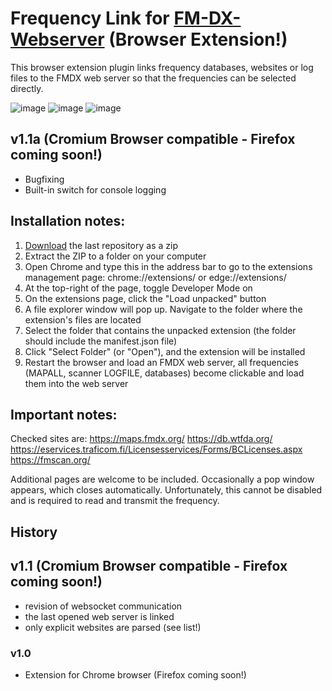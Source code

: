 # Frequency Link for [FM-DX-Webserver](https://github.com/NoobishSVK/fm-dx-webserver) (Browser Extension!)

This browser extension plugin links frequency databases, websites or log files to the FMDX web server so that the frequencies can be selected directly.

![image](https://github.com/user-attachments/assets/5da01050-dc3d-400f-b807-a0014d3bfd7f)
![image](https://github.com/user-attachments/assets/8cd7f928-1d45-4d91-ba0f-14f416d743b4)
![image](https://github.com/user-attachments/assets/c57dee76-c666-4552-addb-8bbce7ffaf4f)


## v1.1a (Cromium Browser compatible - Firefox coming soon!)
- Bugfixing
- Built-in switch for console logging

## Installation notes:

1. [Download](https://github.com/Highpoint2000/FrequencyLink/releases) the last repository as a zip
2. Extract the ZIP to a folder on your computer
3. Open Chrome and type this in the address bar to go to the extensions management page: chrome://extensions/ or edge://extensions/
4. At the top-right of the page, toggle Developer Mode on
5. On the extensions page, click the "Load unpacked" button
6. A file explorer window will pop up. Navigate to the folder where the extension's files are located
7. Select the folder that contains the unpacked extension (the folder should include the manifest.json file)
8. Click "Select Folder" (or "Open"), and the extension will be installed
9. Restart the browser and load an FMDX web server, all frequencies (MAPALL, scanner LOGFILE, databases) become clickable and load them into the web server

## Important notes: 

Checked sites are:
https://maps.fmdx.org/
https://db.wtfda.org/
https://eservices.traficom.fi/Licensesservices/Forms/BCLicenses.aspx
https://fmscan.org/

Additional pages are welcome to be included. Occasionally a pop window appears, which closes automatically. Unfortunately, this cannot be disabled and is required to read and transmit the frequency.

## History

## v1.1 (Cromium Browser compatible - Firefox coming soon!)
- revision of websocket communication
- the last opened web server is linked
- only explicit websites are parsed (see list!)

### v1.0
- Extension for Chrome browser (Firefox coming soon!)
